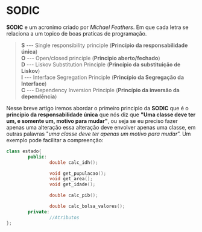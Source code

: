# SODIC
**SODIC** e um acronimo criado por *Michael Feathers*. Em que cada letra se relaciona a um topico de boas praticas de programação.
> **S** --- Single responsibility principle (**Princípio da responsabilidade única**)\
> **O** --- Open/closed principle (**Principio aberto/fechado**)\
> **D** --- Liskov Substitution Principle (**Princípio da substituição de Liskov**)\
> **I** --- Interface Segregation Principle (**Princípio da Segregação da Interface**)\
> **C** --- Dependency Inversion Principle (**Princípio da inversão da dependência**)

Nesse breve artigo iremos abordar o primeiro principio da **SODIC** que é o **princípio da responsabilidade única** que nós diz que **"Uma classe deve ter um, e somente um, motivo para mudar"**, ou seja se eu preciso fazer apenas uma alteração essa alteração deve envolver apenas uma classe, em outras palavras "*uma classe deve ter apenas um motivo para mudar*”. Um exemplo pode facilitar a compreenção:

```c++
class estado{
		public:
				double calc_idh();

				void get_pupulacao();
				void get_area();
				void get_idade();

				double calc_pib();

				double calc_bolsa_valores();
		private:
				//Atributos
};
```
